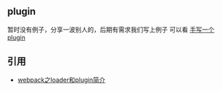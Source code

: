 ## plugin

暂时没有例子，分享一波别人的，后期有需求我们写上例子
可以看 [手写一个plugin](https://www.w3xue.com/exp/article/201810/3317.html)
## 引用
- [webpack之loader和plugin简介](https://zhuanlan.zhihu.com/p/28245984)
